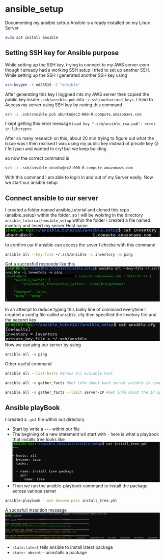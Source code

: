# ansible_setup
Documenting my ansible settup 
Ansible is already installed on my Linux Server
```Bash
sudo apt install ansible
```

## Setting SSH key for Ansible purpose
While setting up the SSH key, trying to connect to my AWS server even though I already had a working SSH setup I tried to set up another SSH. While setting up the SSH I generated another SSH key using 
```bash
ssh-keygen -t ed25519 -C "ansible"
```
After generating this key I loggned into my AWS server then copied the public key insdie ```.ssh/ansible.pub``` into ```~/.ssh/authorixed_keys```. I tried to Access my server using SSH key by runing this command 

```bash
ssh -i .ssh/ansible.pub ubuntu@ec2-000-0.compute.amazonaws.com
```
I kept getting this error message `Load key ".ssh/ansible_rsa.pub": error in libcrypto`

After so many research on this, about 20 min trying to figure out what the issue was I then realised I was using my public key instead of private key 😢 I felt pain and wanted to cry! but we keep building.

so now the correct command is 

```bash
ssh -i .ssh/ansible ubuntu@ec2-000-0.compute.amazonaws.com
```
With this command I am able to login in and out of my Server easily. Now we start our ansible setup

## Connect ansible to our server
I created a folder named ansible_tutorial and cloned this repo (ansible_setup) within the folder. so I will be wokring in the directory ```ansible_tutorial/ansible_setup``` within the folder I created a file named invetory and Insert my server Host name
![cat inventory](image/cat_inventory.png)

to confirm our if ansible can access the sever I checke with this command 

```bash
ansible all --key-file ~/.ssh/ansible -i inventory -m ping
```
Got a succesfull responde like this 
![ping](image/ping.png)

In an attempt to reduce typing this bulky line of command everytime I created a config file called ```ansible.cfg``` then specified the invetory fire and the seceret key
![config file](image/config.png)
Now we can ping our server by using
``` bash
ansible all -m ping
```
Other useful command
``` bash
ansible all --list-hosts #Shows all avaiable host
```

``` Bash
ansible all -m gather_facts #Get info about each server anisble is connected to
```
``` Bash
ansible all -m gather_facts --limit server-IP #Get info about the IP specified
```
## Ansible playBook
I created a `.yml` file within out directory
- Start by write a `---` within our file 
- The begining of a new statement wil start with `-` here is what a playbook that installs tree looks like
![Playbook](image/playbook.png)
- Then we run the ansible-playbook command to install the package across various server 
```bash
ansible-playbook --ask-become-pass install_tree.yml
```
A sucesfull instaltion message
![alt text](image/installed.png)

- `state:latest` tells ansible to install latest package
- `state: absent` - uninstalls a package
